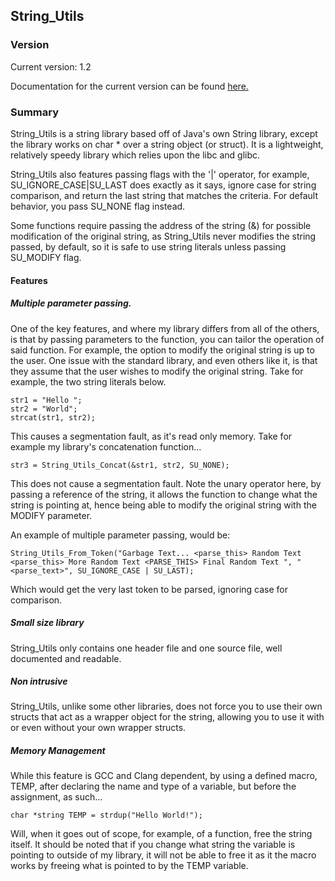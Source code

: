 ## String_Utils

### Version

Current version: 1.2

Documentation for the current version can be found [here.](http://theif519.github.io/String_Utils_Documentation/)

### Summary

String_Utils is a string library based off of Java's own String library, except the library works on char * over a string object (or struct). It is a lightweight, relatively speedy library which relies upon the libc and glibc.

String_Utils also features passing flags with the '|' operator, for example, SU_IGNORE_CASE|SU_LAST does exactly as it says, ignore case for string comparison, and return the last string that matches the criteria. For default behavior, you pass SU_NONE flag instead.

Some functions require passing the address of the string (&) for possible modification of the original string, as String_Utils never modifies the string passed, by default, so it is safe to use string literals unless passing SU_MODIFY flag.

#### Features

##### Multiple parameter passing.

One of the key features, and where my library differs from all of the others, is that by passing parameters to the function, you can tailor the operation of said function. For example, the option to modify the original string is up to the user. One issue with the standard library, and even others like it, is that they assume that the user wishes to modify the original string. Take for example, the two string literals below.

```
str1 = "Hello ";  
str2 = "World";
strcat(str1, str2);
```
This causes a segmentation fault, as it's read only memory. Take for example my library's concatenation function...

```
str3 = String_Utils_Concat(&str1, str2, SU_NONE);
```
This does not cause a segmentation fault. Note the unary operator here, by passing a reference of the string, it allows the function to change what the string is pointing at, hence being able to modify the original string with the MODIFY parameter.

An example of multiple parameter passing, would be:

```
String_Utils_From_Token("Garbage Text... <parse_this> Random Text <parse_this> More Random Text <PARSE_THIS> Final Random Text ", "<parse_text>", SU_IGNORE_CASE | SU_LAST);
``` 

Which would get the very last token to be parsed, ignoring case for comparison. 

##### Small size library

String_Utils only contains one header file and one source file, well documented and readable.

##### Non intrusive

String_Utils, unlike some other libraries, does not force you to use their own structs that act as a wrapper object for the
string, allowing you to use it with or even without your own wrapper structs. 

##### Memory Management

While this feature is GCC and Clang dependent, by using a defined macro, TEMP, after declaring the name and type of a variable, but before the assignment, as such...

```
char *string TEMP = strdup("Hello World!");
```

Will, when it goes out of scope, for example, of a function, free the string itself. It should be noted that if you change what string the variable is pointing to outside of my library, it will not be able to free it as it the macro works by freeing what is pointed to by the TEMP variable.
